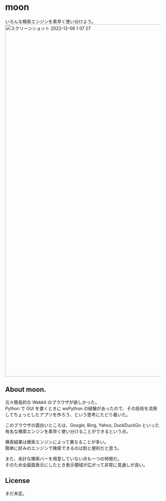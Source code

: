 # moon
いろんな検索エンジンを素早く使い分けよう。
<img width="1136" alt="スクリーンショット 2022-12-06 1 07 27" src="https://user-images.githubusercontent.com/88177671/205685066-d6012c26-2a77-4333-8842-c7cf5c5092b5.png">

## About moon.
元々簡易的な Webkit のブラウザが欲しかった。  
Python で GUI を書くときに wxPython の経験があったので、その技術を流用してちょっとしたアプリを作ろう、という思考にたどり着いた。

このブラウザの面白いところは、Google, Bing, Yahoo, DuckDuckGo といった有名な検索エンジンを素早く使い分けることができるという点。  

検索結果は検索エンジンによって異なることが多い。  
簡単に好みのエンジンで検索できるのは割と便利だと思う。  

また、余計な検索バーを用意していない点も一つの特徴だ。  
そのため全画面表示にしたとき表示領域が広がって非常に見通しが良い。  


## License
まだ未定。

